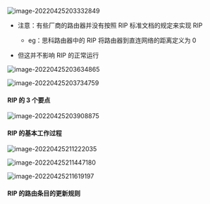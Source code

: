 ![image-20220425203332849](https://aliyun-oss-lpj.oss-cn-qingdao.aliyuncs.com/images/by-picgo/image-20220425203332849.png)

- 注意：有些厂商的路由器并没有按照 RIP 标准文档的规定来实现 RIP

  - eg：思科路由器中的 RIP 将路由器到直连网络的距离定义为 0

- 但这并不影响 RIP 的正常运行

![image-20220425203634865](https://aliyun-oss-lpj.oss-cn-qingdao.aliyuncs.com/images/by-picgo/image-20220425203634865.png)

![image-20220425203734759](https://aliyun-oss-lpj.oss-cn-qingdao.aliyuncs.com/images/by-picgo/image-20220425203734759.png)

#### RIP 的 3 个要点

![image-20220425203908875](https://aliyun-oss-lpj.oss-cn-qingdao.aliyuncs.com/images/by-picgo/image-20220425203908875.png)

#### RIP 的基本工作过程

![image-20220425211222035](https://aliyun-oss-lpj.oss-cn-qingdao.aliyuncs.com/images/by-picgo/image-20220425211222035.png)

![image-20220425211447180](https://aliyun-oss-lpj.oss-cn-qingdao.aliyuncs.com/images/by-picgo/image-20220425211447180.png)

![image-20220425211619197](https://aliyun-oss-lpj.oss-cn-qingdao.aliyuncs.com/images/by-picgo/image-20220425211619197.png)

#### RIP 的路由条目的更新规则


